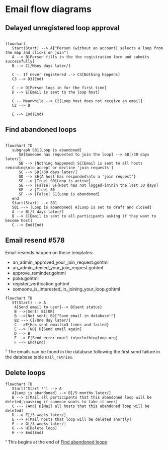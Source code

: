# Email flow diagrams

## Delayed unregistered loop approval

```mermaid

flowchart
   Start(Start) --> A["Person (without an account) selects a loop from the map and clicks on join"]
   A --> B[Person fills in the the registration form and submits successfully]
   B --> C[/Many days later/]

   C -. If never registered .-> C3[Nothing happens]
   C3 --> D3(End)

   C --> D[Person logs in for the first time]
   D --> E[Email is sent to the loop host]

   C -- Meanwhile --> C2[Loop host does not receive an email]
   C2 --> D

   E --> End(End)

```

## Find abandoned loops

```mermaid

flowchart TD
   subgraph SB1[Loop is abandoned]
      SA[Someone has requested to join the loop] --> SB[/30 days later/]
      SB --> |Nothing happened| SC[Email is sent to all hosts reminding\nto accept or decline 'join requests']
      SC --> SD[/30 days later/]
      SD --> SE{A host has responded\nto a 'join request'}
      SE --> |True| S0[Loop is active]
      SE --> |False| SF{Host has not logged-in\nin the last 30 days}
      SF --> |True| S0
      SF --> |False| S1[Loop is abandoned]
   end
   Start(Start) --> SB1
   SB1 --> |Loop is abandoned| A[Loop is set to draft and closed]
   A --> B[/7 days later/]
   B --> C[Email is sent to all participants asking if they want to become host]
   C --> End(End)
```

## Email resend #578

Email resends happen on these templates:

- an_admin_approved_your_join_request.gohtml
- an_admin_denied_your_join_request.gohtml
- approve_reminder.gohtml
- poke.gohtml
- register_verification.gohtml
- someone_is_interested_in_joining_your_loop.gohtml

```mermaid
flowchart TD
   ST(Start) --> A
    A[Send email to user]--> B{sent status}
    B -->|Sent| B1[OK]
    B -->|Not sent| B2["Save email in database¹"]
    B2 --> C[/One day later/]
    C -->E{Has sent email\n3 times and failed}
    E --> |NO| D[Send email again]
    D --> B
    E --> F[Send error email to\nclothingloop.org]
    F --> End(End)
```

¹ The emails can be found in the database following the first send failure in the database table `mail_retries`.

## Delete loops

```mermaid
flowchart TD
   Start("Start ¹") --> A
   A[Loop is abandoned] --> B[/5 months later/]
   B --> C[Mail all participants that this abandoned loop will be deleted,\nasking if someone wants to take it over]
   C --- |And| D[Mail all hosts that this abandoned loop will be deleted]
   D --> E[/3 weeks later/]
   E --> F[Mail hosts that loop will be deleted shortly]
   F --> G[/3 weeks later/]
   G --> H[Delete loop]
   H --> End(End)
```

¹ This begins at the end of [Find abandoned loops](https://github.com/the-clothing-loop/website/blob/main/server/docs/email_diagrams.md#find-abandoned-loops)
